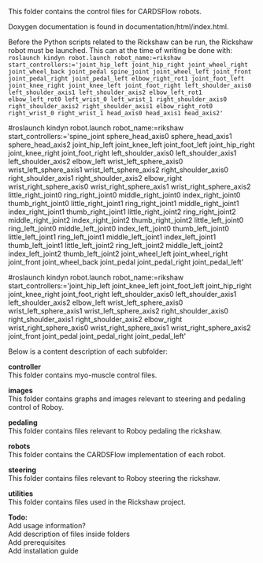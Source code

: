 This folder contains the control files for CARDSFlow robots.

Doxygen documentation is found in documentation/html/index.html.

Before the Python scripts related to the Rickshaw can be run, the Rickshaw robot must be launched.
This can at the time of writing be done with: \
`roslaunch kindyn robot.launch robot_name:=rikshaw start_controllers:='joint_hip_left joint_hip_right joint_wheel_right joint_wheel_back joint_pedal spine_joint joint_wheel_left joint_front joint_pedal_right joint_pedal_left elbow_right_rot1 joint_foot_left joint_knee_right joint_knee_left joint_foot_right left_shoulder_axis0 left_shoulder_axis1 left_shoulder_axis2 elbow_left_rot1 elbow_left_rot0 left_wrist_0 left_wrist_1 right_shoulder_axis0 right_shoulder_axis2 right_shoulder_axis1 elbow_right_rot0 right_wrist_0 right_wrist_1 head_axis0 head_axis1 head_axis2'`

#roslaunch kindyn robot.launch robot_name:=rikshaw start_controllers:='spine_joint sphere_head_axis0 sphere_head_axis1 sphere_head_axis2 joint_hip_left joint_knee_left joint_foot_left joint_hip_right joint_knee_right joint_foot_right left_shoulder_axis0 left_shoulder_axis1 left_shoulder_axis2 elbow_left wrist_left_sphere_axis0 wrist_left_sphere_axis1 wrist_left_sphere_axis2 right_shoulder_axis0 right_shoulder_axis1 right_shoulder_axis2 elbow_right wrist_right_sphere_axis0 wrist_right_sphere_axis1 wrist_right_sphere_axis2 little_right_joint0 ring_right_joint0 middle_right_joint0 index_right_joint0 thumb_right_joint0 little_right_joint1 ring_right_joint1 middle_right_joint1 index_right_joint1 thumb_right_joint1 little_right_joint2 ring_right_joint2 middle_right_joint2 index_right_joint2 thumb_right_joint2 little_left_joint0 ring_left_joint0 middle_left_joint0 index_left_joint0 thumb_left_joint0 little_left_joint1 ring_left_joint1 middle_left_joint1 index_left_joint1 thumb_left_joint1 little_left_joint2 ring_left_joint2 middle_left_joint2 index_left_joint2 thumb_left_joint2 joint_wheel_left joint_wheel_right joint_front joint_wheel_back joint_pedal joint_pedal_right joint_pedal_left'

#roslaunch kindyn robot.launch robot_name:=rikshaw start_controllers:='joint_hip_left joint_knee_left joint_foot_left joint_hip_right joint_knee_right joint_foot_right left_shoulder_axis0 left_shoulder_axis1 left_shoulder_axis2 elbow_left wrist_left_sphere_axis0 wrist_left_sphere_axis1 wrist_left_sphere_axis2 right_shoulder_axis0 right_shoulder_axis1 right_shoulder_axis2 elbow_right wrist_right_sphere_axis0 wrist_right_sphere_axis1 wrist_right_sphere_axis2 joint_front joint_pedal joint_pedal_right joint_pedal_left'


Below is a content description of each subfolder:

**controller** \
This folder contains myo-muscle control files.

**images** \
This folder contains graphs and images relevant to steering and pedaling control of Roboy.

**pedaling** \
This folder contains files relevant to Roboy pedaling the rickshaw.

**robots** \
This folder contains the CARDSFlow implementation of each robot.

**steering**  \
This folder contains files relevant to Roboy steering the rickshaw.

**utilities** \
This folder contains files used in the Rickshaw project.

**Todo:** \
Add usage information? \
Add description of files inside folders \
Add prerequisites \
Add installation guide
